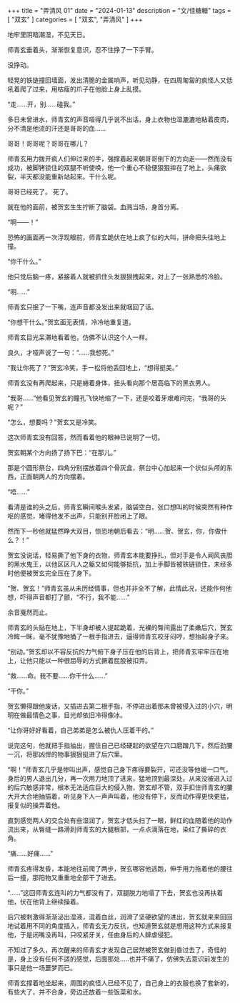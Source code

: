 +++
title = "弄清风 01"
date = "2024-01-13"
description = "文/佳糖糖"
tags = [
    "双玄"
]
categories = [
    "双玄",
    "弄清风"
]
+++

地牢里阴暗潮湿，不见天日。

师青玄垂着头，渐渐恢复意识，忍不住挣了一下手臂。

没挣动。

轻晃的铁链撞回墙面，发出清脆的金属响声，听见动静，在四周匍匐的疯怪人又低吼着爬了过来，用枯瘦的爪子在他脸上身上乱摸。

“走……开，别……碰我。”

多日未曾进水，师青玄的声音哑得几乎说不出话，身上衣物也湿漉漉地粘着皮肉，分不清是他流的汗还是哥哥的血……

哥哥！哥哥呢？哥哥在哪儿？

师青玄用力拨开疯人们伸过来的手，强撑着起来朝哥哥倒下的方向走——然而没有成功，被脚铐锁住的双腿不听使唤，他一个重心不稳便狠狠摔在了地上，头痛欲裂，半天都没能重新站起来。干什么呢。

哥哥已经死了。 死了。

就在他的面前，被贺玄生生拧断了脑袋。血溅当场，身首分离。

“啊——！”

恐怖的画面再一次浮现眼前，师青玄跪伏在地上疯了似的大叫，拼命把头往地上撞。

“你干什么。”

他只觉后脑一疼，紧接着人就被抓住头发狠狠拽起来，对上了一张熟悉的冷脸。

“明……”

师青玄只抿了一下嘴，连声音都没发出来就咽回了话。

“你想干什么。”贺玄面无表情，冷冷地重复道。

师青玄目光呆滞地看着他，仿佛不认识这个人一样。

良久，才哑声说了一句：“……我想死。”

“我让你死了？”贺玄冷笑，手一松将他丢回地上，“想得挺美。”

师青玄没有再爬起来，只是蜷着身体，扭头看向那个居高临下的黑衣男人。

“我哥……”他看见贺玄的瞳孔飞快地缩了一下，还是咬着牙艰难问完，“我哥的头呢？”

“怎么，想要吗？”贺玄又是冷笑。

这次师青玄没有回答，然而看着他的眼神已说明了一切。

贺玄朝某个方向扬了扬下巴：“在那儿。”

那是个圆形祭台，四角分别摆放着四个骨灰盒，祭台中心加起来一个状似头颅的东西，正面朝两人的方向摆着。

“唔……”

看清是谁的头之后，师青玄瞬间喉头发紧，脑袋空白，张口想叫的时候突然有种作呕的感觉，堵得他发不出声，只能别开脸闭上了眼。

然而下一秒他就猛然睁大双目，惊恐地朝后看去：“明……贺、贺玄，你，你做什么？！”

贺玄没说话，轻易撕了他下身的衣物，师青玄本能要挣扎，但对手是令人闻风丧胆的黑水鬼王，以他区区凡人之躯又如何能够抵抗，加上手脚皆被铁链锁住，未经多时他便被贺玄完全压在了身下。

“贺、贺玄！”师青玄虽从未历经情事，但也并非全不了解，此情此况，还能作何他想，吓得声音都打了颤，“不行，我不能……”

余音戛然而止。

师青玄的头贴在地上，下半身却被人提起跪着，光裸的臀间露出了柔嫩后穴，贺玄冷眸一眯，毫不犹豫地捅了一根手指进去，逼得师青玄咬牙闷哼，想抬起身子来。

“别动。”贺玄却以不容反抗的力气俯下身子压在他的后背上，把师青玄牢牢压在地上，让他只能以一种很屈辱的方式撅着屁股被扣弄。

“救……命。我不要……你干什么……”

“干你。”

贺玄懒得跟他废话，又插进去第二根手指，不停进出着那未曾被侵入过的小穴，明明在做最情色之事，目光却依旧冷得像冰。

“让你哥好好看着，自己弟弟是怎么被仇人压着干的。”

说完这句，他就把手指抽出，握住自己已经硬起的欲望在穴口磨蹭几下，然后劲腰一沉，将那凶悍的物事狠狠挺进了后穴里。

“啊！”师青玄几乎是惨叫出声，感觉自己身下疼得要裂开，可还没等他缓一口气，身后的男人退出几分，再一次用力地顶了进来，猛地顶到最深处。从来没被进入过的后穴敏感非常，根本无法适应巨大的侵入物，贺玄却不管，双手扣住师青玄的腰大开大合地抽插着，听见身下人一声声叫着，他没有停下，反而动作得更快更猛，报复似的操弄着他。

直到感觉两人的交合处有些湿润了，贺玄才低头扫了一眼，鲜红的血随着他的动作流出来，从臀缝一路滑到师青玄的大腿根部，一点点滴落在地，染红了撕碎的衣角。

“痛……好痛……”

师青玄疼得发昏，本能地往前爬了两步，贺玄哪容他逃跑，伸手用力拖着他的腰往后一撞，那阳物又重重地全部干了进去。

“……”这回师青玄连叫的力气都没有了，双腿脱力地塌了下去，贺玄也没再扶着他，伏在他背上继续操着。

后穴被刺激得渐渐泌出湿液，混着血丝，润滑了坚硬欲望的进出，贺玄就来来回回地试着用不同的角度插入，师青玄无力反抗，也知道贺玄就是想用这种方式来报复他，于是闭嘴没再叫，只咬紧牙关，任由身后的人肆虐侵犯。

不知过了多久，再次醒来的师青玄才发现自己居然被贺玄做到昏过去了，奇怪的是，身上没有任何不适的感觉，后面那处.....也并不痛了，仿佛失去意识前发生的事只是他一场噩梦而已。

师青玄撑着地坐起来，周围的疯怪人已经不见了，自己身上的衣服也换了套新的，有些大了，并不合身，旁边还放着一些饭菜和水。



